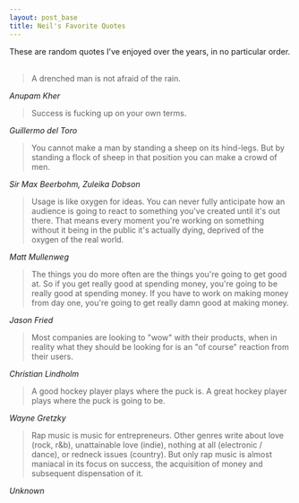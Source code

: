 ```yaml
---
layout: post_base
title: Neil's Favorite Quotes
---
```


These are random quotes I've enjoyed over the years, in no particular order.
<br/><br/>

> A drenched man is not afraid of the rain.

<cite>Anupam Kher</cite>

> Success is fucking up on your own terms.

<cite>Guillermo del Toro</cite>

> You cannot make a man by standing a sheep on its hind-legs. But by standing a flock of sheep in that position you can make a crowd of men.

<cite>Sir Max Beerbohm, Zuleika Dobson</cite>

> Usage is like oxygen for ideas. You can never fully anticipate how an audience is going to react to something you've created until it's out there. That means every moment you're working on something without it being in the public it's actually dying, deprived of the oxygen of the real world.

<cite>Matt Mullenweg</cite>

> The things you do more often are the things you're going to get good at. So if you get really good at spending money, you're going to be really good at spending money. If you have to work on making money from day one, you're going to get really damn good at making money.

<cite>Jason Fried</cite>

> Most companies are looking to "wow" with their products, when in reality what they should be looking for is an "of course" reaction from their users.

<cite>Christian Lindholm</cite>

> A good hockey player plays where the puck is. A great hockey player plays where the puck is going to be.

<cite>Wayne Gretzky</cite>

> Rap music is music for entrepreneurs. Other genres write about love (rock, r&b), unattainable love (indie), nothing at all (electronic / dance), or redneck issues (country). But only rap music is almost maniacal in its focus on success, the acquisition of money and subsequent dispensation of it.

<cite>Unknown</cite>
